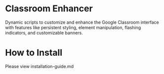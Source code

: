 # Classroom Enhancer
Dynamic scripts to customize and enhance the Google Classroom interface with features like persistent styling, element manipulation, flashing indicators, and customizable banners.

# How to Install
Please view installation-guide.md
